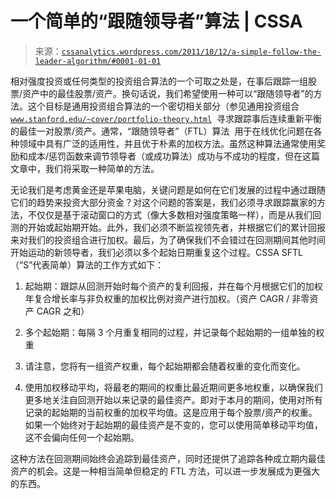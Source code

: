 <!--yml

类别：未分类

日期：2024-05-12 18:07:21

-->

# 一个简单的“跟随领导者”算法 | CSSA

> 来源：[`cssanalytics.wordpress.com/2011/10/12/a-simple-follow-the-leader-algorithm/#0001-01-01`](https://cssanalytics.wordpress.com/2011/10/12/a-simple-follow-the-leader-algorithm/#0001-01-01)

相对强度投资或任何类型的投资组合算法的一个可取之处是，在事后跟踪一组股票/资产中的最佳股票/资产。换句话说，我们希望使用一种可以“跟随领导者”的方法。这个目标是通用投资组合算法的一个密切相关部分（参见通用投资组合[`www.stanford.edu/~cover/portfolio-theory.html`](http://www.stanford.edu/~cover/portfolio-theory.html)  寻求跟踪事后连续重新平衡的最佳一对股票/资产。通常，“跟随领导者”（FTL）算法  用于在线优化问题在各种领域中具有广泛的适用性，并且优于朴素的加权方法。虽然这种算法通常使用奖励和成本/惩罚函数来调节领导者（或成功算法）成功与不成功的程度，但在这篇文章中，我们将采取一种简单的方法。

无论我们是考虑黄金还是苹果电脑，关键问题是如何在它们发展的过程中通过跟随它们的趋势来投资大部分资金？对这个问题的答案是，我们必须寻求跟踪赢家的方法，不仅仅是基于滚动窗口的方式（像大多数相对强度策略一样），而是从我们回测的开始或起始期开始。此外，我们必须不断监视领先者，并根据它们的累计回报来对我们的投资组合进行加权。最后，为了确保我们不会错过在回测期间其他时间开始运动的新领导者，我们必须以多个起始日期重复这个过程。CSSA SFTL（“S”代表简单）算法的工作方式如下：

1) 起始期：跟踪从回测开始时每个资产的复利回报，并在每个月根据它们的加权年复合增长率与非负权重的加权比例对资产进行加权。（资产 CAGR / 非零资产 CAGR 之和）

2) 多个起始期：每隔 3 个月重复相同的过程，并记录每个起始期的一组单独的权重

3) 请注意，您将有一组资产权重，每个起始期都会随着权重的变化而变化。

4) 使用加权移动平均，将最老的期间的权重比最近期间更多地权重，以确保我们更多地关注自回测开始以来记录的最佳资产。即对于本月的期间，使用对所有记录的起始期的当前权重的加权平均值。这是应用于每个股票/资产的权重。如果一个始终对于起始期的最佳资产是不变的，您可以使用简单移动平均值，这不会偏向任何一个起始期。

这种方法在回测期间始终会追踪到最佳资产，同时还提供了追踪各种成立期内最佳资产的机会。这是一种相当简单但稳定的 FTL 方法，可以进一步发展成为更强大的东西。
